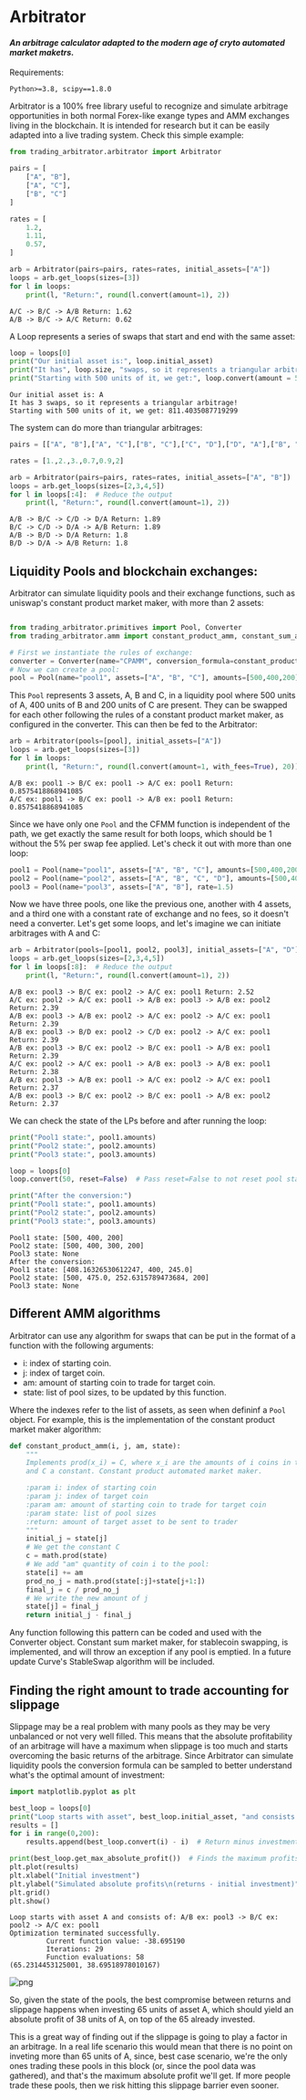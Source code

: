 # Arbitrator
#### *An arbitrage calculator adapted to the modern age of cryto automated market maketrs.*

Requirements:

`Python>=3.8,
scipy==1.8.0`

Arbitrator is a 100% free library useful to recognize and simulate arbitrage opportunities
in both normal Forex-like exange types and AMM exchanges living in the blockchain. It is intended for research but it can be easily adapted into a live trading system. Check this simple example:


```python
from trading_arbitrator.arbitrator import Arbitrator

pairs = [
    ["A", "B"],
    ["A", "C"],
    ["B", "C"]
]

rates = [
    1.2,
    1.11,
    0.57,
]

arb = Arbitrator(pairs=pairs, rates=rates, initial_assets=["A"])
loops = arb.get_loops(sizes=[3])
for l in loops:
    print(l, "Return:", round(l.convert(amount=1), 2))
```

    A/C -> B/C -> A/B Return: 1.62
    A/B -> B/C -> A/C Return: 0.62
    

A Loop represents a series of swaps that start and end with the same asset:


```python
loop = loops[0]
print("Our initial asset is:", loop.initial_asset)
print("It has", loop.size, "swaps, so it represents a triangular arbitrage!")
print("Starting with 500 units of it, we get:", loop.convert(amount = 500))
```

    Our initial asset is: A
    It has 3 swaps, so it represents a triangular arbitrage!
    Starting with 500 units of it, we get: 811.4035087719299
    

The system can do more than triangular arbitrages:


```python
pairs = [["A", "B"],["A", "C"],["B", "C"],["C", "D"],["D", "A"],["B", "D"]]

rates = [1.,2.,3.,0.7,0.9,2]

arb = Arbitrator(pairs=pairs, rates=rates, initial_assets=["A", "B"])
loops = arb.get_loops(sizes=[2,3,4,5])
for l in loops[:4]:  # Reduce the output
    print(l, "Return:", round(l.convert(amount=1), 2))
```

    A/B -> B/C -> C/D -> D/A Return: 1.89
    B/C -> C/D -> D/A -> A/B Return: 1.89
    A/B -> B/D -> D/A Return: 1.8
    B/D -> D/A -> A/B Return: 1.8
    

## Liquidity Pools and blockchain exchanges:
Arbitrator can simulate liquidity pools and their exchange functions, such as uniswap's constant product market maker, with more than 2 assets:


```python

from trading_arbitrator.primitives import Pool, Converter
from trading_arbitrator.amm import constant_product_amm, constant_sum_amm

# First we instantiate the rules of exchange:
converter = Converter(name="CPAMM", conversion_formula=constant_product_amm, fee=5) # Fee is in %, so 5%
# Now we can create a pool:
pool = Pool(name="pool1", assets=["A", "B", "C"], amounts=[500,400,200], converter=converter)
```

This `Pool` represents 3 assets, A, B and C, in a liquidity pool where 500 units of A, 400 units of B and 200 units of C are present. They can be swapped for each other following the rules of a constant product market maker, as configured in the converter. This can then be fed to the Arbitrator:


```python
arb = Arbitrator(pools=[pool], initial_assets=["A"])
loops = arb.get_loops(sizes=[3])
for l in loops:
    print(l, "Return:", round(l.convert(amount=1, with_fees=True), 20))
```

    A/B ex: pool1 -> B/C ex: pool1 -> A/C ex: pool1 Return: 0.8575418868941085
    A/C ex: pool1 -> B/C ex: pool1 -> A/B ex: pool1 Return: 0.8575418868941085
    

Since we have only one `Pool` and the CFMM function is independent of the path, we get exactly the same result for both loops, which should be 1 without the 5% per swap fee applied. Let's check it out with more than one loop:


```python
pool1 = Pool(name="pool1", assets=["A", "B", "C"], amounts=[500,400,200], converter=converter)
pool2 = Pool(name="pool2", assets=["A", "B", "C", "D"], amounts=[500,400,300, 200], converter=converter)
pool3 = Pool(name="pool3", assets=["A", "B"], rate=1.5)
```

Now we have three pools, one like the previous one, another with 4 assets, and a third one with a constant rate of exchange and no fees, so it doesn't need a converter. Let's get some loops, and let's imagine we can initiate arbitrages with A and C:


```python
arb = Arbitrator(pools=[pool1, pool2, pool3], initial_assets=["A", "D"])
loops = arb.get_loops(sizes=[2,3,4,5])
for l in loops[:8]:  # Reduce the output
    print(l, "Return:", round(l.convert(amount=1), 2))
```

    A/B ex: pool3 -> B/C ex: pool2 -> A/C ex: pool1 Return: 2.52
    A/C ex: pool2 -> A/C ex: pool1 -> A/B ex: pool3 -> A/B ex: pool2 Return: 2.39
    A/B ex: pool3 -> A/B ex: pool2 -> A/C ex: pool2 -> A/C ex: pool1 Return: 2.39
    A/B ex: pool3 -> B/D ex: pool2 -> C/D ex: pool2 -> A/C ex: pool1 Return: 2.39
    A/B ex: pool3 -> B/C ex: pool2 -> B/C ex: pool1 -> A/B ex: pool1 Return: 2.39
    A/C ex: pool2 -> A/C ex: pool1 -> A/B ex: pool3 -> A/B ex: pool1 Return: 2.38
    A/B ex: pool3 -> A/B ex: pool1 -> A/C ex: pool2 -> A/C ex: pool1 Return: 2.37
    A/B ex: pool3 -> B/C ex: pool2 -> B/C ex: pool1 -> A/B ex: pool2 Return: 2.37
    

We can check the state of the LPs before and after running the loop:


```python
print("Pool1 state:", pool1.amounts)
print("Pool2 state:", pool2.amounts)
print("Pool3 state:", pool3.amounts)

loop = loops[0]
loop.convert(50, reset=False)  # Pass reset=False to not reset pool states after a conversion

print("After the conversion:")
print("Pool1 state:", pool1.amounts)
print("Pool2 state:", pool2.amounts)
print("Pool3 state:", pool3.amounts)
```

    Pool1 state: [500, 400, 200]
    Pool2 state: [500, 400, 300, 200]
    Pool3 state: None
    After the conversion:
    Pool1 state: [408.16326530612247, 400, 245.0]
    Pool2 state: [500, 475.0, 252.6315789473684, 200]
    Pool3 state: None
    

## Different AMM algorithms
Arbitrator can use any algorithm for swaps that can be put in the format of a function with the following arguments:
- i: index of starting coin.
- j: index of target coin.
- am: amount of starting coin to trade for target coin.
- state: list of pool sizes, to be updated by this function.

Where the indexes refer to the list of assets, as seen when defininf a `Pool` object. For example, this is the implementation of the constant product market maker algorithm:


```python
def constant_product_amm(i, j, am, state):
    """
    Implements prod(x_i) = C, where x_i are the amounts of i coins in the pool,
    and C a constant. Constant product automated market maker.

    :param i: index of starting coin
    :param j: index of target coin
    :param am: amount of starting coin to trade for target coin
    :param state: list of pool sizes
    :return: amount of target asset to be sent to trader
    """
    initial_j = state[j]
    # We get the constant C
    c = math.prod(state)
    # We add "am" quantity of coin i to the pool:
    state[i] += am
    prod_no_j = math.prod(state[:j]+state[j+1:])
    final_j = c / prod_no_j
    # We write the new amount of j
    state[j] = final_j
    return initial_j - final_j
```

Any function following this pattern can be coded and used with the Converter object.
Constant sum market maker, for stablecoin swapping, is implemented, and will throw
an exception if any pool is emptied.
In a future update Curve's StableSwap algorithm will be included.

## Finding the right amount to trade accounting for slippage

Slippage may be a real problem with many pools as they may be very unbalanced or not very well filled. This means that the absolute profitability of an arbitrage will have a maximum when slippage is too much and starts overcoming the basic returns of the arbitrage. Since Arbitrator can simulate liquidity pools the conversion formula can be sampled to better understand what's the optimal amount of investment:


```python
import matplotlib.pyplot as plt

best_loop = loops[0]
print("Loop starts with asset", best_loop.initial_asset, "and consists of:", best_loop)
results = []
for i in range(0,200):
    results.append(best_loop.convert(i) - i)  # Return minus investment for absolute profits

print(best_loop.get_max_absolute_profit())  # Finds the maximum profits, returning (<investment>, <absolute profits>)
plt.plot(results)
plt.xlabel("Initial investment")
plt.ylabel("Simulated absolute profits\n(returns - initial investment)")
plt.grid()
plt.show()
```

    Loop starts with asset A and consists of: A/B ex: pool3 -> B/C ex: pool2 -> A/C ex: pool1
    Optimization terminated successfully.
             Current function value: -38.695190
             Iterations: 29
             Function evaluations: 58
    (65.2314453125001, 38.69518978010167)
    


    
![png](resources/profitability.png)
    


So, given the state of the pools, the best compromise between returns and slippage happens when investing 65 units of asset A, which should yield an absolute profit of 38 units of A, on top of the 65 already invested.

This is a great way of finding out if the slippage is going to play a factor in an arbitrage. In a real life scenario this would mean that there is no point on inveting more than 65 units of A, since, best case scenario, we're the only ones trading these pools in this block (or, since the pool data was gathered), and that's the maximum absolute profit we'll get. If more people trade these pools, then we risk hitting this slippage barrier even sooner.
